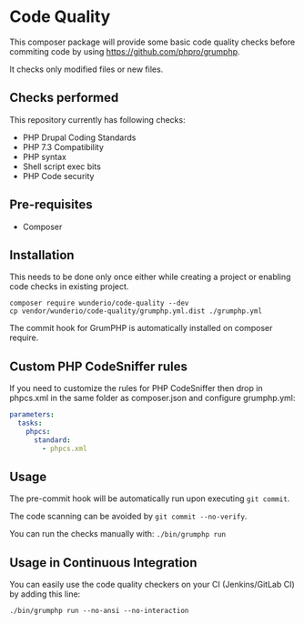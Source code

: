 # Code Quality

This composer package will provide some basic code quality checks before commiting code by using
https://github.com/phpro/grumphp.

It checks only modified files or new files.

## Checks performed

This repository currently has following checks:

* PHP Drupal Coding Standards
* PHP 7.3 Compatibility
* PHP syntax
* Shell script exec bits
* PHP Code security

## Pre-requisites

* Composer

## Installation

This needs to be done only once either while creating a project or enabling code checks in existing project.

```
composer require wunderio/code-quality --dev
cp vendor/wunderio/code-quality/grumphp.yml.dist ./grumphp.yml
```

The commit hook for GrumPHP is automatically installed on composer require.

## Custom PHP CodeSniffer rules

If you need to customize the rules for PHP CodeSniffer then drop in phpcs.xml in the same
folder as composer.json and configure grumphp.yml:
````yml
parameters:
  tasks:
    phpcs:
      standard:
        - phpcs.xml
````

## Usage

The pre-commit hook will be automatically run upon executing `git commit`.

The code scanning can be avoided by `git commit --no-verify`.

You can run the checks manually with: `./bin/grumphp run`

## Usage in Continuous Integration
You can easily use the code quality checkers on your CI (Jenkins/GitLab CI) by adding this line:

```
./bin/grumphp run --no-ansi --no-interaction
```
